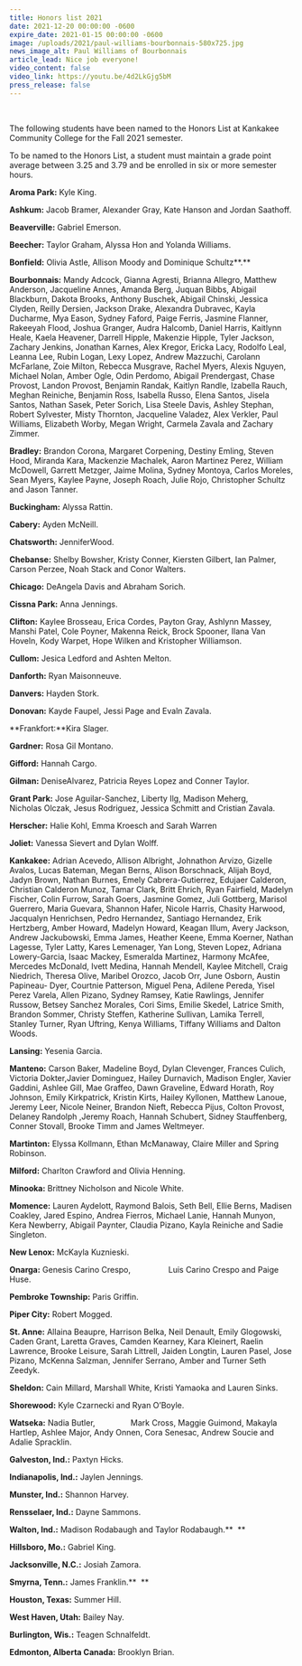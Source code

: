 ```yaml
---
title: Honors list 2021
date: 2021-12-20 00:00:00 -0600
expire_date: 2021-01-15 00:00:00 -0600
image: /uploads/2021/paul-williams-bourbonnais-580x725.jpg
news_image_alt: Paul Williams of Bourbonnais
article_lead: Nice job everyone!
video_content: false
video_link: https://youtu.be/4d2LkGjg5bM
press_release: false
---
```

&nbsp;

The following students have been named to the Honors List at Kankakee Community College for the Fall 2021 semester.

To be named to the Honors List, a student must maintain a grade point average between 3.25 and 3.79 and be enrolled in six or more semester hours.

**Aroma Park:** Kyle King.

**Ashkum:** Jacob Bramer, Alexander Gray, Kate Hanson and Jordan Saathoff.

**Beaverville:** Gabriel Emerson.

**Beecher:** Taylor Graham, Alyssa Hon and Yolanda Williams.

**Bonfield:** Olivia Astle, Allison Moody and Dominique Schultz**.**

**Bourbonnais:** Mandy Adcock, Gianna Agresti, Brianna Allegro, Matthew Anderson, Jacqueline Annes, Amanda Berg, Juquan Bibbs, Abigail Blackburn, Dakota Brooks, Anthony Buschek, Abigail Chinski, Jessica Clyden, Reilly Dersien, Jackson Drake, Alexandra Dubravec, Kayla Ducharme, Mya Eason, Sydney Faford, Paige Ferris, Jasmine Flanner, Rakeeyah Flood, Joshua Granger, Audra Halcomb, Daniel Harris, Kaitlynn Heale, Kaela Heavener, Darrell Hipple, Makenzie Hipple, Tyler Jackson, Zachary Jenkins, Jonathan Karnes, Alex Kregor, Ericka Lacy, Rodolfo Leal, Leanna Lee, Rubin Logan, Lexy Lopez, Andrew Mazzuchi, Carolann McFarlane, Zoie Milton, Rebecca Musgrave, Rachel Myers, Alexis Nguyen, Michael Nolan, Amber Ogle, Odin Perdomo, Abigail Prendergast, Chase Provost, Landon Provost, Benjamin Randak, Kaitlyn Randle, Izabella Rauch, Meghan Reiniche, Benjamin Ross, Isabella Russo, Elena Santos, Jisela Santos, Nathan Sasek, Peter Sorich, Lisa Steele Davis, Ashley Stephan, Robert Sylvester, Misty Thornton, Jacqueline Valadez, Alex Verkler, Paul Williams, Elizabeth Worby, Megan Wright, Carmela Zavala and Zachary Zimmer.

**Bradley:** Brandon Corona, Margaret Corpening, Destiny Emling, Steven Hood, Miranda Kara, Mackenzie Machalek, Aaron Martinez Perez, William McDowell, Garrett Metzger, Jaime Molina, Sydney Montoya, Carlos Moreles, Sean Myers, Kaylee Payne, Joseph Roach, Julie Rojo, Christopher Schultz and Jason Tanner.

**Buckingham:** Alyssa Rattin.

**Cabery:** Ayden McNeill.

**Chatsworth:** JenniferWood.

**Chebanse:** Shelby Bowsher, Kristy Conner, Kiersten Gilbert, Ian Palmer, Carson Perzee, Noah Stack and Conor Walters.

**Chicago:** DeAngela Davis and Abraham Sorich.

**Cissna Park:** Anna Jennings.

**Clifton:** Kaylee Brosseau, Erica Cordes, Payton Gray, Ashlynn Massey, Manshi Patel, Cole Poyner, Makenna Reick, Brock Spooner, Ilana Van Hoveln, Kody Warpet, Hope Wilken and Kristopher Williamson.

**Cullom:** Jesica Ledford and Ashten Melton.

**Danforth:** Ryan Maisonneuve.

**Danvers:** Hayden Stork.

**Donovan:** Kayde Faupel, Jessi Page and Evaln Zavala.

**Frankfort:**Kira Slager.

**Gardner:** Rosa Gil Montano.

**Gifford:** Hannah Cargo.

**Gilman:** DeniseAlvarez, Patricia Reyes Lopez and Conner Taylor.

**Grant Park:** Jose Aguilar-Sanchez, Liberty Ilg, Madison Meherg, &nbsp; &nbsp; &nbsp; &nbsp; &nbsp; &nbsp; &nbsp; Nicholas Olczak, Jesus Rodriguez, Jessica Schmitt and Cristian Zavala.

**Herscher:** Halie Kohl, Emma Kroesch and Sarah Warren

**Joliet:** Vanessa Sievert and Dylan Wolff.

**Kankakee:** Adrian Acevedo, Allison Albright, Johnathon Arvizo, Gizelle Avalos, Lucas Bateman, Megan Berns, Alison Borschnack, Alijah Boyd, Jadyn Brown, Nathan Burnes, Emely Cabrera-Gutierrez, Edujaer Calderon, Christian Calderon Munoz, Tamar Clark, Britt Ehrich, Ryan Fairfield, Madelyn Fischer, Colin Furrow, Sarah Goers, Jasmine Gomez, Juli Gottberg, Marisol Guerrero, Maria Guevara, Shannon Hafer, Nicole Harris, Chasity Harwood, Jacqualyn Henrichsen, Pedro Hernandez, Santiago Hernandez, Erik Hertzberg, Amber Howard, Madelyn Howard, Keagan Illum, Avery Jackson, Andrew Jackubowski, Emma James, Heather Keene, Emma Koerner, Nathan Lagesse, Tyler Latty, Kares Lemenager, Yan Long, Steven Lopez, Adriana Lowery-Garcia, Isaac Mackey, Esmeralda Martinez, Harmony McAfee, Mercedes McDonald, Ivett Medina, Hannah Mendell, Kaylee Mitchell, Craig Niedrich, Theresa Olive, Maribel Orozco, Jacob Orr, June Osborn, Austin Papineau- Dyer, Courtnie Patterson, Miguel Pena, Adilene Pereda, Yisel Perez Varela, Allen Pizano, Sydney Ramsey, Katie Rawlings, Jennifer Russow, Betsey Sanchez Morales, Cori Sims, Emilie Skedel, Latrice Smith, Brandon Sommer, Christy Steffen, Katherine Sullivan, Lamika Terrell, Stanley Turner, Ryan Uftring, Kenya Williams, Tiffany Williams and Dalton Woods.

**Lansing:** Yesenia Garcia.

**Manteno:** Carson Baker, Madeline Boyd, Dylan Clevenger, Frances Culich, Victoria Dokter,Javier Dominguez, Hailey Durnavich, Madison Engler, Xavier Gaddini, Ashlee Gill, Mae Graffeo, Dawn Graveline, Edward Horath, Roy Johnson, Emily Kirkpatrick, Kristin Kirts, Hailey Kyllonen, Matthew Lanoue, Jeremy Leer, Nicole Neiner, Brandon Nieft, Rebecca Pijus, Colton Provost, Delaney Randolph ,Jeremy Roach, Hannah Schubert, Sidney Stauffenberg, Conner Stovall, Brooke Timm and James Weltmeyer.

**Martinton:** Elyssa Kollmann, Ethan McManaway, Claire Miller and Spring Robinson. &nbsp; &nbsp; &nbsp;&nbsp;

**Milford:** Charlton Crawford and Olivia Henning.

**Minooka:** Brittney Nicholson and Nicole White. &nbsp; &nbsp; &nbsp; &nbsp; &nbsp; &nbsp; &nbsp;&nbsp;

**Momence:** Lauren Aydelott, Raymond Balois, Seth Bell, Ellie Berns, Madisen Coakley, Jared Espino, Andrea Fierros, Michael Lanie, Hannah Munyon, Kera Newberry, Abigail Paynter, Claudia Pizano, Kayla Reiniche and Sadie Singleton.

**New Lenox:** McKayla Kuznieski.

**Onarga:** Genesis Carino Crespo, &nbsp; &nbsp; &nbsp; &nbsp; &nbsp; &nbsp; &nbsp; &nbsp; Luis Carino Crespo and Paige Huse.

**Pembroke Township:** Paris Griffin.

**Piper City:** Robert Mogged.

**St. Anne:** Allaina Beaupre, Harrison Belka, Neil Denault, Emily Glogowski, Caden Grant, Laretta Graves, Camden Kearney, Kara Kleinert, Raelin Lawrence, Brooke Leisure, Sarah Littrell, Jaiden Longtin, Lauren Pasel, Jose Pizano, McKenna Salzman, Jennifer Serrano, Amber and Turner Seth Zeedyk.

**Sheldon:** Cain Millard, Marshall White, Kristi Yamaoka and Lauren Sinks.

**Shorewood:** Kyle Czarnecki and Ryan O’Boyle.

**Watseka:** Nadia Butler, &nbsp; &nbsp; &nbsp; &nbsp; &nbsp; &nbsp; &nbsp;&nbsp; Mark Cross, Maggie Guimond, Makayla Hartlep, Ashlee Major, Andy Onnen, Cora Senesac, Andrew Soucie and Adalie Spracklin.

**Galveston, Ind.:** Paxtyn Hicks.

**Indianapolis, Ind.:** Jaylen Jennings.

**Munster, Ind.:** Shannon Harvey.

**Rensselaer, Ind.:** Dayne Sammons.

**Walton, Ind.:** Madison Rodabaugh and Taylor Rodabaugh.**&nbsp; **

**Hillsboro, Mo.:** Gabriel King.

**Jacksonville, N.C.:** Josiah Zamora.

**Smyrna, Tenn.:** James Franklin.**&nbsp; **

**Houston, Texas:** Summer Hill.

**West Haven, Utah:** Bailey Nay.

**Burlington, Wis.:** Teagen Schnalfeldt.

**Edmonton, Alberta Canada:** Brooklyn Brian.
